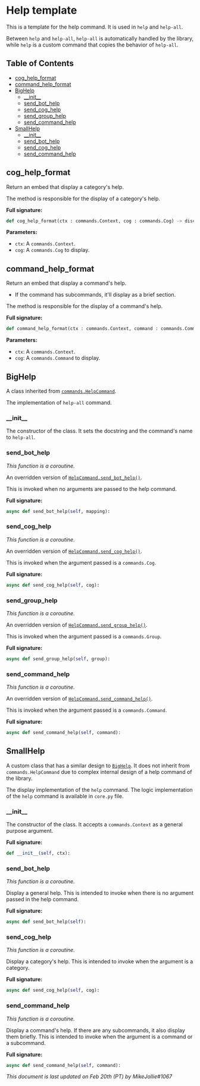 <!-- omit in toc -->
# Help template

This is a template for the help command. It is used in `help` and `help-all`.

Between `help` and `help-all`, `help-all` is automatically handled by the library, while `help` is a custom command that copies the behavior of `help-all`.

<!-- omit in toc -->
## Table of Contents

- [cog_help_format](#cog_help_format)
- [command_help_format](#command_help_format)
- [BigHelp](#bighelp)
    - [\_\_init\_\_](#__init__)
    - [send_bot_help](#send_bot_help)
    - [send_cog_help](#send_cog_help)
    - [send_group_help](#send_group_help)
    - [send_command_help](#send_command_help)
- [SmallHelp](#smallhelp)
    - [\_\_init\_\_](#__init__-1)
    - [send_bot_help](#send_bot_help-1)
    - [send_cog_help](#send_cog_help-1)
    - [send_command_help](#send_command_help-1)

## cog_help_format

Return an embed that display a category's help. 

The method is responsible for the display of a category's help.

**Full signature:**

```py
def cog_help_format(ctx : commands.Context, cog : commands.Cog) -> discord.Embed:
```

**Parameters:**

- `ctx`: A `commands.Context`.
- `cog`: A `commands.Cog` to display.

## command_help_format

Return an embed that display a command's help.

- If the command has subcommands, it'll display as a brief section.

The method is responsible for the display of a command's help.

**Full signature:**

```py
def command_help_format(ctx : commands.Context, command : commands.Command) -> discord.Embed:
```

**Parameters:**

- `ctx`: A `commands.Context`.
- `cog`: A `commands.Command` to display.

## BigHelp

A class inherited from [`commands.HelpCommand`](https://discordpy.readthedocs.io/en/latest/ext/commands/api.html#helpcommand).

The implementation of `help-all` command.

### \_\_init\_\_

The constructor of the class. It sets the docstring and the command's name to `help-all`.

### send_bot_help

*This function is a coroutine.*

An overridden version of [`HelpCommand.send_bot_help()`](https://discordpy.readthedocs.io/en/latest/ext/commands/api.html#discord.ext.commands.HelpCommand.send_bot_help).

This is invoked when no arguments are passed to the help command.

**Full signature:**

```py
async def send_bot_help(self, mapping):
```

### send_cog_help

*This function is a coroutine.*

An overridden version of [`HelpCommand.send_cog_help()`](https://discordpy.readthedocs.io/en/latest/ext/commands/api.html#discord.ext.commands.HelpCommand.send_cog_help).

This is invoked when the argument passed is a `commands.Cog`.

**Full signature:**

```py
async def send_cog_help(self, cog):
```

### send_group_help

*This function is a coroutine.*

An overridden version of [`HelpCommand.send_group_help()`](https://discordpy.readthedocs.io/en/latest/ext/commands/api.html#discord.ext.commands.HelpCommand.send_group_help).

This is invoked when the argument passed is a `commands.Group`.

**Full signature:**

```py
async def send_group_help(self, group):
```

### send_command_help

*This function is a coroutine.*

An overridden version of [`HelpCommand.send_command_help()`](https://discordpy.readthedocs.io/en/latest/ext/commands/api.html#discord.ext.commands.HelpCommand.send_command_help).

This is invoked when the argument passed is a `commands.Command`.

**Full signature:**

```py
async def send_command_help(self, command):
```

## SmallHelp

A custom class that has a similar design to [`BigHelp`](#bighelp). It does not inherit from `commands.HelpCommand` due to complex internal design of a help command of the library.

The display implementation of the `help` command. The logic implementation of the `help` command is available in `core.py` file.

### \_\_init\_\_

The constructor of the class. It accepts a `commands.Context` as a general purpose argument.

**Full signature:**

```py
def __init__(self, ctx):
```

### send_bot_help

*This function is a coroutine.*

Display a general help. This is intended to invoke when there is no argument passed in the help command.

**Full signature:**

```py
async def send_bot_help(self):
```

### send_cog_help

*This function is a coroutine.*

Display a category's help. This is intended to invoke when the argument is a category.

**Full signature:**

```py
async def send_cog_help(self, cog):
```

### send_command_help

*This function is a coroutine.*

Display a command's help. If there are any subcommands, it also display them briefly. This is intended to invoke when the argument is a command or a subcommand.

**Full signature:**

```py
async def send_command_help(self, command):
```

*This document is last updated on Feb 20th (PT) by MikeJollie#1067*
